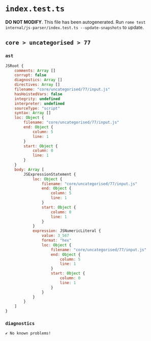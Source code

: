 # `index.test.ts`

**DO NOT MODIFY**. This file has been autogenerated. Run `rome test internal/js-parser/index.test.ts --update-snapshots` to update.

## `core > uncategorised > 77`

### `ast`

```javascript
JSRoot {
	comments: Array []
	corrupt: false
	diagnostics: Array []
	directives: Array []
	filename: "core/uncategorised/77/input.js"
	hasHoistedVars: false
	integrity: undefined
	interpreter: undefined
	sourceType: "script"
	syntax: Array []
	loc: Object {
		filename: "core/uncategorised/77/input.js"
		end: Object {
			column: 5
			line: 1
		}
		start: Object {
			column: 0
			line: 1
		}
	}
	body: Array [
		JSExpressionStatement {
			loc: Object {
				filename: "core/uncategorised/77/input.js"
				end: Object {
					column: 5
					line: 1
				}
				start: Object {
					column: 0
					line: 1
				}
			}
			expression: JSNumericLiteral {
				value: 3_567
				format: "hex"
				loc: Object {
					filename: "core/uncategorised/77/input.js"
					end: Object {
						column: 5
						line: 1
					}
					start: Object {
						column: 0
						line: 1
					}
				}
			}
		}
	]
}
```

### `diagnostics`

```
✔ No known problems!

```
